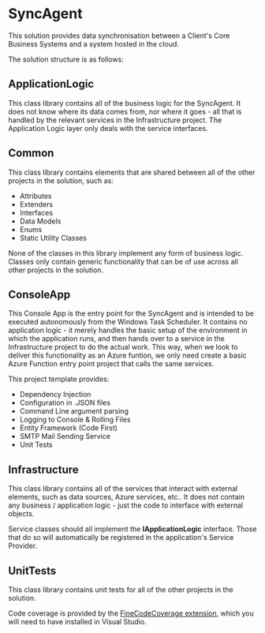 <!--
Markdown Guide: https://docs.github.com/en/get-started/writing-on-github/getting-started-with-writing-and-formatting-on-github/basic-writing-and-formatting-syntax
-->

# SyncAgent

This solution provides data synchronisation between a Client's Core Business Systems and a system hosted in the cloud. 

The solution structure is as follows:


## ApplicationLogic

This class library contains all of the business logic for the SyncAgent. It does not know where its data comes from, nor where it goes - all that is handled by the relevant services in the Infrastructure project. The Application Logic layer only deals with the service interfaces.

## Common

This class library contains elements that are shared between all of the other projects in the solution, such as:
- Attributes
- Extenders
- Interfaces
- Data Models
- Enums
- Static Utility Classes

None of the classes in this library implement any form of business logic. Classes only contain generic functionality that can be of use across all other projects in the solution.

## ConsoleApp

This Console App is the entry point for the SyncAgent and is intended to be executed autonomously from the Windows Task Scheduler. It contains no application logic - it merely handles the basic setup of the environment in which the application runs, and then hands over to a service in the Infrastructure project to do the actual work. This way, when we look to deliver this functionality as an Azure funtion, we only need create a basic Azure Function entry point project that calls the same services.

This project template provides:
- Dependency Injection
- Configuration in .JSON files
- Command Line argument parsing
- Logging to Console & Rolling Files
- Entity Framework (Code First)
- SMTP Mail Sending Service
- Unit Tests

## Infrastructure

This class library contains all of the services that interact with external elements, such as data sources, Azure services, etc.. It does not contain any business / application logic - just the code to interface with external objects.

Service classes should all implement the **IApplicationLogic** interface. Those that do so will automatically be registered in the application's Service Provider.

## UnitTests

This class library contains unit tests for all of the other projects in the solution.

Code coverage is provided by the [FineCodeCoverage extension](https://marketplace.visualstudio.com/items?itemName=FortuneNgwenya.FineCodeCoverage), which you will need to have installed in Visual Studio.